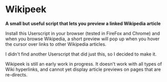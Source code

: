# Wikipeek
**A small but useful script that lets you preview a linked Wikipedia article**

Install this Userscript in your browser (tested in FireFox and Chrome) and when you browse Wikipedia, a short preview will pop up when you hover
the cursor over links to other Wikipedia articles.

I didn't find another Userscript that did just this, so I decided to make it.

Wikipeek is still an early work in progress. It doesn't work with all types of Wiki hyperlinks, and cannot yet display article previews on pages that are re-directs.
